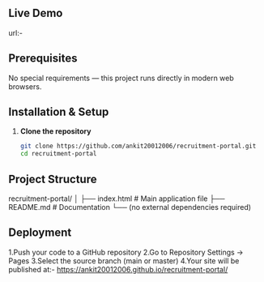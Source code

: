 ## Live Demo
url:-

##  Prerequisites  
 No special requirements — this project runs directly in modern web browsers.  

 ##  Installation & Setup  
1. **Clone the repository**  
   ```bash
   git clone https://github.com/ankit20012006/recruitment-portal.git
   cd recruitment-portal

## Project Structure
recruitment-portal/
│
├── index.html          # Main application file
├── README.md           # Documentation
└── (no external dependencies required)

## Deployment
1.Push your code to a GitHub repository
2.Go to Repository Settings → Pages
3.Select the source branch (main or master)
4.Your site will be published at:- https://ankit20012006.github.io/recruitment-portal/
